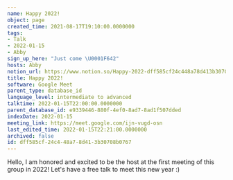 ```yaml
---
name: Happy 2022!
object: page
created_time: 2021-08-17T19:10:00.0000000
tags:
- Talk
- 2022-01-15
- Abby
sign_up_here: "Just come \U0001F642"
hosts: Abby
notion_url: https://www.notion.so/Happy-2022-dff585cf24c448a78d413b30708b0767
title: Happy 2022!
software: Google Meet
parent_type: database_id
language_level: intermediate to advanced
talktime: 2022-01-15T22:00:00.0000000
parent_database_id: e9339446-880f-4ef0-8ad7-8ad1f507dded
indexDate: 2022-01-15
meeting_link: https://meet.google.com/ijn-vugd-osn
last_edited_time: 2022-01-15T22:21:00.0000000
archived: false
id: dff585cf-24c4-48a7-8d41-3b30708b0767
---
```


Hello, I am honored and excited to be the host at the first meeting of this group in 2022! Let's have a free talk to meet this new year :)





